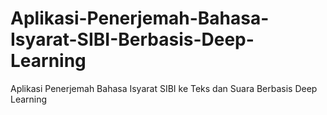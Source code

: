# Aplikasi-Penerjemah-Bahasa-Isyarat-SIBI-Berbasis-Deep-Learning
Aplikasi Penerjemah Bahasa Isyarat SIBI  ke Teks dan Suara Berbasis Deep Learning
